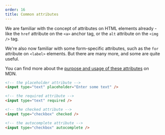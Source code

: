 ```yaml
---
order: 16
title: Common attributes
---
```


<div class="panels">
<div>

We are familiar with the concept of attributes on HTML elements already - like the `href` attribute on the `<a>` anchor tag, or the `alt` attribute on the `<img />` tag.

We're also now familiar with some form-specific attributes, such as the `for` attribute on `<label>` elements. But there are many more, and some are quite useful.

You can find more about the [purpose and usage of these attributes](https://developer.mozilla.org/en-US/docs/Web/HTML/Element/form) on MDN.

</div>
<div>

~~~html
<!-- the placeholder attribute -->
<input type="text" placeholder="Enter some text" />

<!-- the required attribute -->
<input type="text" required />

<!-- the checked attribute -->
<input type="checkbox" checked />

<!-- the autocomplete attribute -->
<input type="checkbox" autocomplete />

~~~

</div>
</div>



